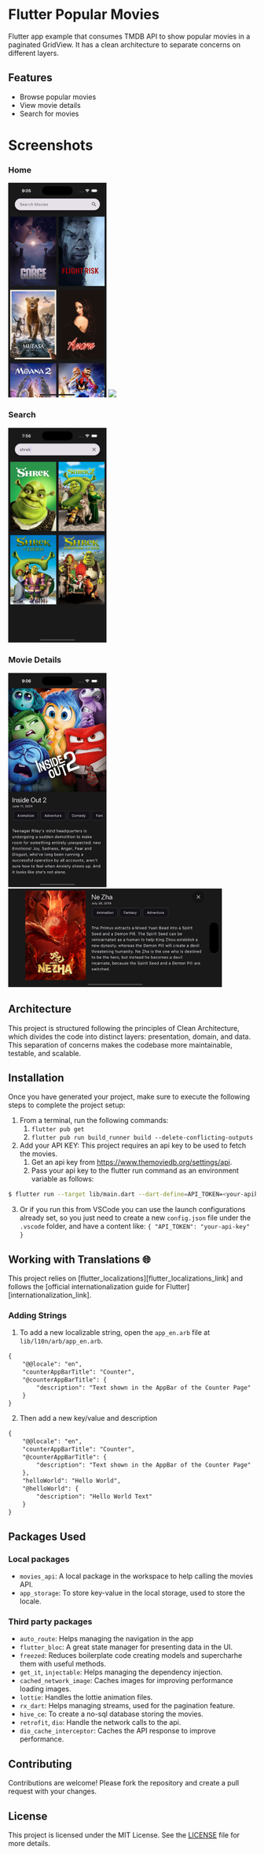 # Flutter Popular Movies

Flutter app example that consumes TMDB API to show popular movies in a paginated GridView. It has a clean architecture to separate concerns on different layers.

## Features

- Browse popular movies
- View movie details
- Search for movies

# Screenshots
### Home
<img src="screenshots/scr1.png" width="200"/>
<img src="screenshots/scr2.png" height="200"/>

### Search
<img src="screenshots/scr3.png" width="200"/>

### Movie Details
<img src="screenshots/scr4.png" width="200"/>
<img src="screenshots/src5.png" height="200">

## Architecture

This project is structured following the principles of Clean Architecture, which divides the code into distinct layers: presentation, domain, and data. This separation of concerns makes the codebase more maintainable, testable, and scalable.

## Installation

Once you have generated your project, make sure to execute the following steps to complete the project setup:

1. From a terminal, run the following commands:
    1. ```flutter pub get```
    2. ```flutter pub run build_runner build --delete-conflicting-outputs```
2. Add your API KEY: This project requires an api key to be used to fetch the movies. 
    1. Get an api key from https://www.themoviedb.org/settings/api.
    2. Pass your api key to the flutter run command as an environment variable as follows:
```sh
$ flutter run --target lib/main.dart --dart-define=API_TOKEN=<your-apikey>
```

3. Or if you run this from VSCode you can use the launch configurations already set, so you just need to create a new ```config.json``` file under the ```.vscode``` folder, and have a content like:
```{ "API_TOKEN": "your-api-key" }```

## Working with Translations 🌐

This project relies on [flutter_localizations][flutter_localizations_link] and follows the [official internationalization guide for Flutter][internationalization_link].

### Adding Strings

1. To add a new localizable string, open the `app_en.arb` file at `lib/l10n/arb/app_en.arb`.

```arb
{
    "@@locale": "en",
    "counterAppBarTitle": "Counter",
    "@counterAppBarTitle": {
        "description": "Text shown in the AppBar of the Counter Page"
    }
}
```

2. Then add a new key/value and description

```arb
{
    "@@locale": "en",
    "counterAppBarTitle": "Counter",
    "@counterAppBarTitle": {
        "description": "Text shown in the AppBar of the Counter Page"
    },
    "helloWorld": "Hello World",
    "@helloWorld": {
        "description": "Hello World Text"
    }
}
```

## Packages Used
### Local packages
- `movies_api`: A local package in the workspace to help calling the movies API.
- `app_storage`: To store key-value in the local storage, used to store the locale.

### Third party packages
- `auto_route`: Helps managing the navigation in the app
- `flutter_bloc`: A great state manager for presenting data in the UI.
- `freezed`: Reduces boilerplate code creating models and supercharhe them with useful methods.
- `get_it`, `injectable`: Helps managing the dependency injection.
- `cached_network_image`: Caches images for improving performance loading images.
- `lottie`: Handles the lottie animation files.
- `rx_dart`: Helps managing streams, used for the pagination feature.
- `hive_ce`: To create a no-sql database storing the movies.
- `retrofit`, `dio`: Handle the network calls to the api.
- `dio_cache_interceptor`: Caches the API response to improve performance.

## Contributing

Contributions are welcome! Please fork the repository and create a pull request with your changes.

## License

This project is licensed under the MIT License. See the [LICENSE](LICENSE) file for more details.